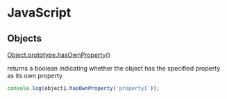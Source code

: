 # JavaScript

## Objects

[Object.prototype.hasOwnProperty()](https://developer.mozilla.org/en-US/docs/Web/JavaScript/Reference/Global_Objects/Object/hasOwnProperty)


returns a boolean indicating whether the object has the specified property as its own property

```javascript
console.log(object1.hasOwnProperty('property1'));
```